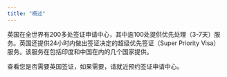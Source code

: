 ```yaml
---
title: "概述"
---
```


英国在全世界有200多处签证申请中心，其中逾100处提供优先处理（3-7天）服务。英国还提供24小时内做出签证决定的超级优先签证（Super Priority Visa）服务。该服务在包括印度和中国在内的几个国家提供。

查看您是否需要英国签证，如果需要，请就近预约签证申请中心。


